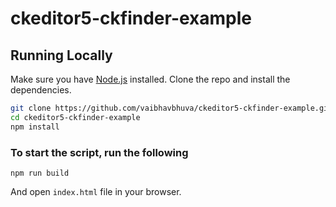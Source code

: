 # ckeditor5-ckfinder-example


## Running Locally

Make sure you have [Node.js](http://nodejs.org/) installed.
Clone the repo and install the dependencies.

```sh
git clone https://github.com/vaibhavbhuva/ckeditor5-ckfinder-example.git # or clone your own fork
cd ckeditor5-ckfinder-example
npm install
```

###  To start the script, run the following

``` npm run build ```

And open `index.html` file in your browser.

